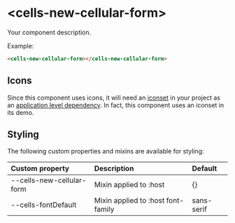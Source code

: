 # &lt;cells-new-cellular-form&gt;

Your component description.

Example:
```html
<cells-new-cellular-form></cells-new-cellular-form>
```

## Icons

Since this component uses icons, it will need an [iconset](https://bbva.cellsjs.com/guides/best-practices/cells-icons.html) in your project as an [application level dependency](https://bbva.cellsjs.com/guides/advanced-guides/application-level-dependencies.html). In fact, this component uses an iconset in its demo.

## Styling

The following custom properties and mixins are available for styling:

| Custom property | Description     | Default        |
|:----------------|:----------------|:---------------|
| --cells-new-cellular-form  | Mixin applied to :host     | {}  |
| --cells-fontDefault  | Mixin applied to :host font-family    | sans-serif  |
